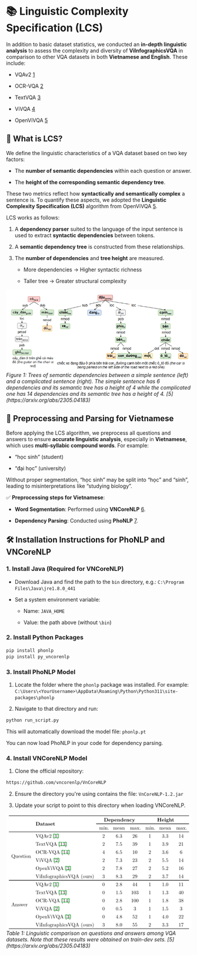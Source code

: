 # 📚 Linguistic Complexity Specification (LCS)
In addition to basic dataset statistics, we conducted an **in-depth linguistic analysis** to assess the complexity and diversity of **ViInfographicsVQA** in comparison to other VQA datasets in both **Vietnamese and English**. These include:

+ VQAv2 [1](https://arxiv.org/abs/1505.00468)

+ OCR-VQA [2](https://anandmishra22.github.io/files/mishra-OCR-VQA.pdf)

+ TextVQA [3](https://arxiv.org/abs/1904.08920)

+ ViVQA [4](https://aclanthology.org/2021.paclic-1.72.pdf)

+ OpenViVQA [5](https://arxiv.org/abs/2305.04183)

## 🧠 What is LCS?

We define the linguistic characteristics of a VQA dataset based on two key factors:

+ The **number of semantic dependencies** within each question or answer.

+ The **height of the corresponding semantic dependency tree**.

These two metrics reflect how **syntactically and semantically complex** a sentence is. To quantify these aspects, we adopted the **Linguistic Complexity Specification (LCS)** algorithm from OpenViVQA [5](https://arxiv.org/abs/2305.04183).

LCS works as follows:

1. A **dependency parser** suited to the language of the input sentence is used to extract **syntactic dependencies** between tokens.

2. A **semantic dependency tree** is constructed from these relationships.

3. The **number of dependencies** and **tree height** are measured.

    + More dependencies → Higher syntactic richness

    + Taller tree → Greater structural complexity

<div align="center" style="text-align: left;">
    <img src="../../../assets/LCS/openViVQA.png" alt="OpenViVQA" style="display: block; margin: auto;" width="800">
    <div style="font-style: italic;">Figure 1: Trees of semantic dependencies between a simple sentence (left) and a complicated sentence (right). The simple sentence has 6 dependencies and its semantic tree has a height of 4 while the complicated one has 14 dependencies and its semantic tree has a height of 4. [5](https://arxiv.org/abs/2305.04183)</div>
</div>

## 📝 Preprocessing and Parsing for Vietnamese

Before applying the LCS algorithm, we preprocess all questions and answers to ensure **accurate linguistic analysis**, especially in **Vietnamese**, which uses **multi-syllabic compound words**. For example:

+ “học sinh” (student)

+ “đại học” (university)

Without proper segmentation, “học sinh” may be split into “học” and “sinh”, leading to misinterpretations like “studying biology”.

✅ **Preprocessing steps for Vietnamese**:

+ **Word Segmentation**: Performed using **VNCoreNLP** [6](https://aclanthology.org/N18-5012/).

+ **Dependency Parsing**: Conducted using **PhoNLP** [7](https://arxiv.org/abs/2101.01476).

## 🛠 Installation Instructions for PhoNLP and VNCoreNLP

### 1. Install Java (Required for VNCoreNLP)

+ Download Java and find the path to the `bin` directory, e.g.: `C:\Program Files\Java\jre1.8.0_441`

+ Set a system environment variable:

    + Name: `JAVA_HOME`

    + Value: the path above (without `\bin`)

### 2. Install Python Packages

```bash
pip install phonlp
pip install py_vncorenlp
```

### 3. Install PhoNLP Model

1. Locate the folder where the `phonlp` package was installed. For example: `C:\Users\<YourUsername>\AppData\Roaming\Python\Python311\site-packages\phonlp`

2. Navigate to that directory and run:

```bash
python run_script.py
```

This will automatically download the model file: `phonlp.pt`

You can now load PhoNLP in your code for dependency parsing.

### 4. Install VNCoreNLP Model

1. Clone the official repository: 

```bash
https://github.com/vncorenlp/VnCoreNLP
```

2. Ensure the directory you're using contains the file: `VnCoreNLP-1.2.jar`

3. Update your script to point to this directory when loading VNCoreNLP.

<div align="center" style="text-align: left;">
    <img src="../../../assets/LCS/LCS_Table.png" alt="LCS Table" style="display: block; margin: auto;" width="800">
    <div style="font-style: italic;">Table 1: Linguistic comparison on questions and answers among VQA datasets. Note that these results were obtained on train-dev sets. [5](https://arxiv.org/abs/2305.04183)</div>
</div>
